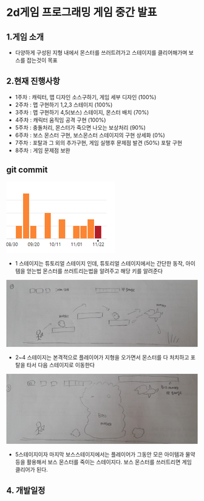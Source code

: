 # 2d게임 프로그래밍 게임 중간 발표
  
## 1.게임 소개
   - 다양하게 구성된 지형 내에서 몬스터를 쓰러트려가고 스테이지를 클리어해가며 보스를 잡는것이 목표   



## 2.현재 진행사항
   - 1주차 : 캐릭터, 맵 디자인 소스구하기, 게임 세부 디자인 (100%)
   - 2주차 : 맵 구현하기 1,2,3 스테이지 (100%)
   - 3주차 : 맵 구현하기 4,5(보스) 스테이지, 몬스터 배치 (70%)
   - 4주차 : 캐릭터 움직임 공격 구현 (100%)
   - 5주차 : 충돌처리, 몬스터가 죽으면 나오는 보상처리 (90%)
   - 6주차 : 보스 몬스터 구현, 보스몬스터 스테이지의 구현 상세화 (0%)
   - 7주차 : 포탈과 그 외의 추가구현, 게임 실행후 문제점 발견 (50%) 포탈 구현
   - 8주차 : 게임 문제점 보완 
   
   
   
## git commit 
![1](https://github.com/tjun1008/2dgame/blob/master/%EC%88%98%EC%97%85%EB%82%B4%EC%9A%A9/image/2d%20%EC%BB%A4%EB%B0%8B.PNG?raw=true)
   - 1 스테이지는 튜토리얼 스테이지 인데, 튜토리얼 스테이지에서는 간단한 동작, 아이템을 얻는법 몬스터를 쓰러트리는법을 알려주고 해당 키를 알려준다   
   
![2](https://github.com/tjun1008/2dgame/blob/master/%EA%B8%B0%EB%A7%90%20%ED%94%84%EB%A1%9C%EC%A0%9D%ED%8A%B8/image/tp1st_2.jpg?raw=true)
   - 2~4 스테이지는 본격적으로 플레이어가 지형을 오가면서 몬스터를 다 처치하고 포탈을 타서 다음 스테이지로 이동한다   
   
![3](https://github.com/tjun1008/2dgame/blob/master/%EA%B8%B0%EB%A7%90%20%ED%94%84%EB%A1%9C%EC%A0%9D%ED%8A%B8/image/tp1st_3.jpg?raw=true)
   - 5스테이지이자 마지막 보스스테이지에서는 플레이어가 그동안 모은 아이템과 물약 등을 활용해서 보스 몬스터를 죽이는 스테이지다. 보스 몬스터를 쓰러트리면 게임 클리어가 된다.   
   
   
   
## 4. 개발일정
   
   
